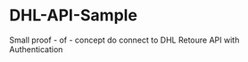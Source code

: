 DHL-API-Sample
==============

Small proof - of - concept do connect to DHL Retoure API with Authentication
